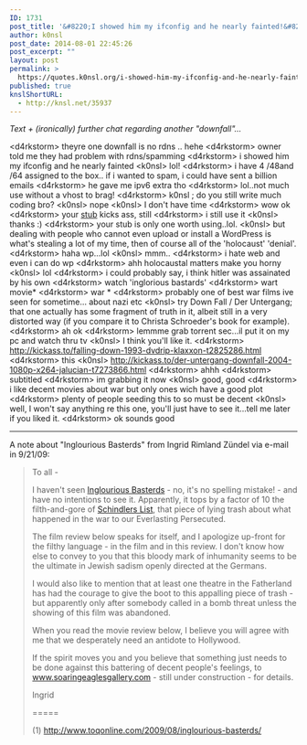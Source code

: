 ```yaml
---
ID: 1731
post_title: '&#8220;I showed him my ifconfig and he nearly fainted!&#8221;'
author: k0nsl
post_date: 2014-08-01 22:45:26
post_excerpt: ""
layout: post
permalink: >
  https://quotes.k0nsl.org/i-showed-him-my-ifconfig-and-he-nearly-fainted.html
published: true
knslShortURL:
  - http://knsl.net/35937
---
```

<em>Text + (ironically) further chat regarding another "downfall"...</em>

&lt;d4rkstorm&gt; theyre one downfall is no rdns .. hehe
&lt;d4rkstorm&gt; owner told me they had problem with rdns/spamming
&lt;d4rkstorm&gt; i showed him my ifconfig and he nearly fainted
&lt;k0nsl&gt; lol!
&lt;d4rkstorm&gt; i have 4 /48and /64 assigned to the box.. if i wanted to spam, i could have sent a billion emails
&lt;d4rkstorm&gt; he gave me ipv6 extra tho
&lt;d4rkstorm&gt; lol..not much use without a vhost to brag!
&lt;d4rkstorm&gt; k0nsl ; do you still write much coding bro?
&lt;k0nsl&gt; nope
&lt;k0nsl&gt; I don't have time
&lt;d4rkstorm&gt; wow ok
&lt;d4rkstorm&gt; your <a href="http://en.wikipedia.org/wiki/Method_stub" target="_blank">stub</a> kicks ass, still
&lt;d4rkstorm&gt; i still use it
&lt;k0nsl&gt; thanks :)
&lt;d4rkstorm&gt; your stub is only one worth using..lol.
&lt;k0nsl&gt; but dealing with people who cannot even upload or install a WordPress is what's stealing a lot of my time, then of course all of the 'holocaust' 'denial'.
&lt;d4rkstorm&gt; haha wp...lol
&lt;k0nsl&gt; mmm..
&lt;d4rkstorm&gt; i hate web and even i can do wp
&lt;d4rkstorm&gt; ahh holocaustal matters make you horny
&lt;k0nsl&gt; lol
&lt;d4rkstorm&gt; i could probably say, i think hitler was assainated by his own
&lt;d4rkstorm&gt; watch 'inglorious bastards'
&lt;d4rkstorm&gt; wart movie*
&lt;d4rkstorm&gt; war *
&lt;d4rkstorm&gt; probably one of best war films ive seen for sometime... about nazi etc
&lt;k0nsl&gt; try Down Fall / Der Untergang; that one actually has some fragment of truth in it, albeit still in a very distorted way (if you compare it to Christa Schroeder's book for example).
&lt;d4rkstorm&gt; ah ok
&lt;d4rkstorm&gt; lemmme grab torrent sec...il put it on my pc and watch thru tv
&lt;k0nsl&gt; I think you'll like it.
&lt;d4rkstorm&gt; http://kickass.to/falling-down-1993-dvdrip-klaxxon-t2825286.html
&lt;d4rkstorm&gt; this
&lt;k0nsl&gt; http://kickass.to/der-untergang-downfall-2004-1080p-x264-jalucian-t7273866.html
&lt;d4rkstorm&gt; ahhh
&lt;d4rkstorm&gt; subtitled
&lt;d4rkstorm&gt; im grabbing it now
&lt;k0nsl&gt; good, good
&lt;d4rkstorm&gt; i like decent movies about war but only ones wich have a good plot
&lt;d4rkstorm&gt; plenty of people seeding this to so must be decent
&lt;k0nsl&gt; well, I won't say anything re this one, you'll just have to see it...tell me later if you liked it.
&lt;d4rkstorm&gt; ok sounds good

<hr />

A note about "Inglourious Basterds" from Ingrid Rimland Zündel via e-mail in 9/21/09:
<blockquote>To all -

I haven't seen <a href="http://www.toqonline.com/blog/inglourious-basterds/" target="_blank">Inglourious Basterds</a> - no, it's no spelling mistake! - and have no intentions to see it. Apparently, it tops by a factor of 10 the filth-and-gore of <a href="http://codoh.com/search/?q=Schindler&amp;sorting=relevance" target="_blank">Schindlers List</a>, that piece of lying trash about what happened in the war to our Everlasting Persecuted.

The film review below speaks for itself, and I apologize up-front for the filthy language - in the film and in this review. I don't know how else to convey to you that this bloody mark of inhumanity seems to be the ultimate in Jewish sadism openly directed at the Germans.

I would also like to mention that at least one theatre in the Fatherland has had the courage to give the boot to this appalling piece of trash - but apparently only after somebody called in a bomb threat unless the showing of this film was abandoned.

When you read the movie review below, I believe you will agree with me that we desperately need an antidote to Hollywood.

If the spirit moves you and you believe that something just needs to be done against this battering of decent people's feelings, to<a href="http://%20www.soaringeaglesgallery.com" target="_blank"> www.soaringeaglesgallery.com</a> - still under construction - for details.

Ingrid

=====

(1) <a href="http://www.toqonline.com/2009/08/inglourious-basterds/" target="_blank">http://www.toqonline.com/2009/08/inglourious-basterds/</a></blockquote>